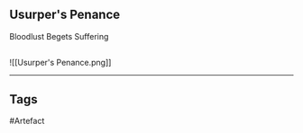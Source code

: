 ## Usurper's Penance
Bloodlust Begets Suffering
## 
![[Usurper's Penance.png]]

---
## Tags
#Artefact
